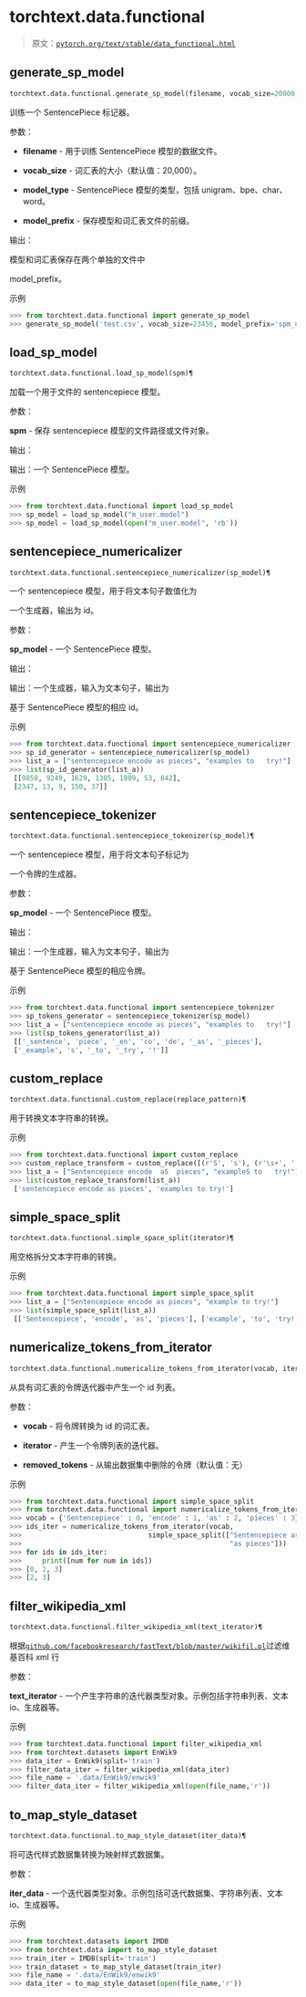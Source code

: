 # torchtext.data.functional

> 原文：[`pytorch.org/text/stable/data_functional.html`](https://pytorch.org/text/stable/data_functional.html)

## generate_sp_model[](#generate-sp-model "跳转到此标题的永久链接")

```py
torchtext.data.functional.generate_sp_model(filename, vocab_size=20000, model_type='unigram', model_prefix='m_user')¶
```

训练一个 SentencePiece 标记器。

参数：

+   **filename** - 用于训练 SentencePiece 模型的数据文件。

+   **vocab_size** - 词汇表的大小（默认值：20,000）。

+   **model_type** - SentencePiece 模型的类型，包括 unigram、bpe、char、word。

+   **model_prefix** - 保存模型和词汇表文件的前缀。

输出：

模型和词汇表保存在两个单独的文件中

model_prefix。

示例

```py
>>> from torchtext.data.functional import generate_sp_model
>>> generate_sp_model('test.csv', vocab_size=23456, model_prefix='spm_user') 
```

## load_sp_model[](#load-sp-model "跳转到此标题的永久链接")

```py
torchtext.data.functional.load_sp_model(spm)¶
```

加载一个用于文件的 sentencepiece 模型。

参数：

**spm** - 保存 sentencepiece 模型的文件路径或文件对象。

输出：

输出：一个 SentencePiece 模型。

示例

```py
>>> from torchtext.data.functional import load_sp_model
>>> sp_model = load_sp_model("m_user.model")
>>> sp_model = load_sp_model(open("m_user.model", 'rb')) 
```

## sentencepiece_numericalizer[](#sentencepiece-numericalizer "跳转到此标题的永久链接")

```py
torchtext.data.functional.sentencepiece_numericalizer(sp_model)¶
```

一个 sentencepiece 模型，用于将文本句子数值化为

一个生成器，输出为 id。

参数：

**sp_model** - 一个 SentencePiece 模型。

输出：

输出：一个生成器，输入为文本句子，输出为

基于 SentencePiece 模型的相应 id。

示例

```py
>>> from torchtext.data.functional import sentencepiece_numericalizer
>>> sp_id_generator = sentencepiece_numericalizer(sp_model)
>>> list_a = ["sentencepiece encode as pieces", "examples to   try!"]
>>> list(sp_id_generator(list_a))
 [[9858, 9249, 1629, 1305, 1809, 53, 842],
 [2347, 13, 9, 150, 37]] 
```

## sentencepiece_tokenizer[](#sentencepiece-tokenizer "跳转到此标题的永久链接")

```py
torchtext.data.functional.sentencepiece_tokenizer(sp_model)¶
```

一个 sentencepiece 模型，用于将文本句子标记为

一个令牌的生成器。

参数：

**sp_model** - 一个 SentencePiece 模型。

输出：

输出：一个生成器，输入为文本句子，输出为

基于 SentencePiece 模型的相应令牌。

示例

```py
>>> from torchtext.data.functional import sentencepiece_tokenizer
>>> sp_tokens_generator = sentencepiece_tokenizer(sp_model)
>>> list_a = ["sentencepiece encode as pieces", "examples to   try!"]
>>> list(sp_tokens_generator(list_a))
 [['_sentence', 'piece', '_en', 'co', 'de', '_as', '_pieces'],
 ['_example', 's', '_to', '_try', '!']] 
```

## custom_replace[](#custom-replace "跳转到此标题的永久链接")

```py
torchtext.data.functional.custom_replace(replace_pattern)¶
```

用于转换文本字符串的转换。

示例

```py
>>> from torchtext.data.functional import custom_replace
>>> custom_replace_transform = custom_replace([(r'S', 's'), (r'\s+', ' ')])
>>> list_a = ["Sentencepiece encode  aS  pieces", "exampleS to   try!"]
>>> list(custom_replace_transform(list_a))
 ['sentencepiece encode as pieces', 'examples to try!'] 
```

## simple_space_split[](#simple-space-split "跳转到此标题的永久链接")

```py
torchtext.data.functional.simple_space_split(iterator)¶
```

用空格拆分文本字符串的转换。

示例

```py
>>> from torchtext.data.functional import simple_space_split
>>> list_a = ["Sentencepiece encode as pieces", "example to try!"]
>>> list(simple_space_split(list_a))
 [['Sentencepiece', 'encode', 'as', 'pieces'], ['example', 'to', 'try!']] 
```

## numericalize_tokens_from_iterator[](#numericalize-tokens-from-iterator "跳转到此标题的永久链接")

```py
torchtext.data.functional.numericalize_tokens_from_iterator(vocab, iterator, removed_tokens=None)¶
```

从具有词汇表的令牌迭代器中产生一个 id 列表。

参数：

+   **vocab** - 将令牌转换为 id 的词汇表。

+   **iterator** - 产生一个令牌列表的迭代器。

+   **removed_tokens** - 从输出数据集中删除的令牌（默认值：无）

示例

```py
>>> from torchtext.data.functional import simple_space_split
>>> from torchtext.data.functional import numericalize_tokens_from_iterator
>>> vocab = {'Sentencepiece' : 0, 'encode' : 1, 'as' : 2, 'pieces' : 3}
>>> ids_iter = numericalize_tokens_from_iterator(vocab,
>>>                               simple_space_split(["Sentencepiece as pieces",
>>>                                                   "as pieces"]))
>>> for ids in ids_iter:
>>>     print([num for num in ids])
>>> [0, 2, 3]
>>> [2, 3] 
```

## filter_wikipedia_xml[](#filter-wikipedia-xml "跳转到此标题的永久链接")

```py
torchtext.data.functional.filter_wikipedia_xml(text_iterator)¶
```

根据[`github.com/facebookresearch/fastText/blob/master/wikifil.pl`](https://github.com/facebookresearch/fastText/blob/master/wikifil.pl)过滤维基百科 xml 行

参数：

**text_iterator** - 一个产生字符串的迭代器类型对象。示例包括字符串列表、文本 io、生成器等。

示例

```py
>>> from torchtext.data.functional import filter_wikipedia_xml
>>> from torchtext.datasets import EnWik9
>>> data_iter = EnWik9(split='train')
>>> filter_data_iter = filter_wikipedia_xml(data_iter)
>>> file_name = '.data/EnWik9/enwik9'
>>> filter_data_iter = filter_wikipedia_xml(open(file_name,'r')) 
```

## to_map_style_dataset[](#to-map-style-dataset "跳转到此标题的永久链接")

```py
torchtext.data.functional.to_map_style_dataset(iter_data)¶
```

将可迭代样式数据集转换为映射样式数据集。

参数：

**iter_data** - 一个迭代器类型对象。示例包括可迭代数据集、字符串列表、文本 io、生成器等。

示例

```py
>>> from torchtext.datasets import IMDB
>>> from torchtext.data import to_map_style_dataset
>>> train_iter = IMDB(split='train')
>>> train_dataset = to_map_style_dataset(train_iter)
>>> file_name = '.data/EnWik9/enwik9'
>>> data_iter = to_map_style_dataset(open(file_name,'r')) 
```
